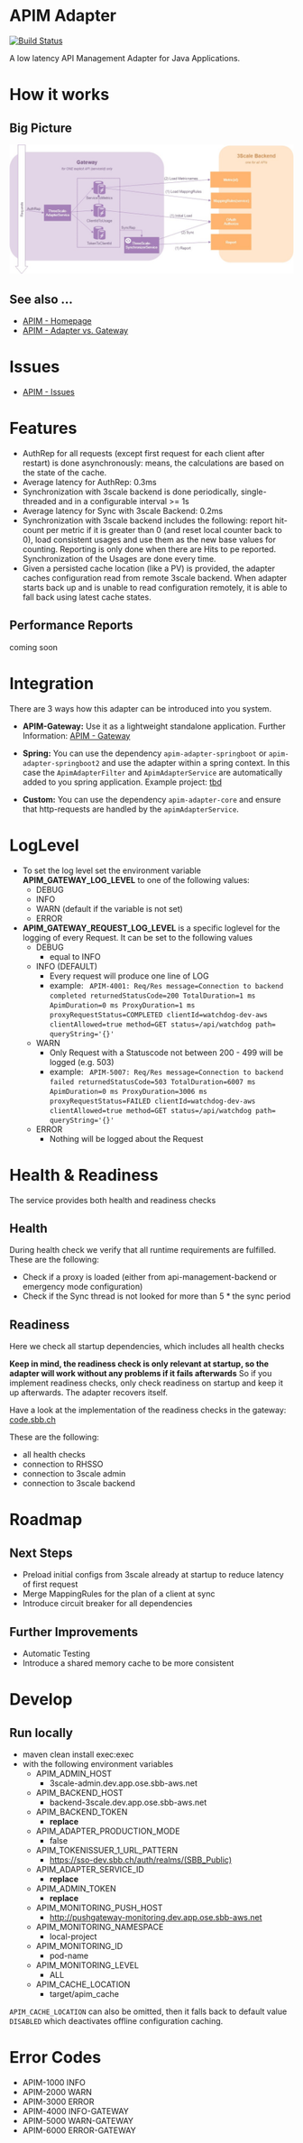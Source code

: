 # APIM Adapter
[![Build Status](https://ci.sbb.ch/buildStatus/icon?job=KD_APIM%2Fapim-adapter%2Fdevelop)](https://ci.sbb.ch/job/KD_APIM/job/apim-adapter/job/develop/)

A low latency API Management Adapter for Java Applications.

# How it works

## Big Picture
![HowItWorks](HowItWorks.jpg)

## See also ...
- [APIM - Homepage](https://issues.sbb.ch/issues/?filter=84802&jql=project%20%3D%20AITG%20AND%20component%20in%20(APIM%2C%20APIM-Betrieb)%20ORDER%20BY%20status%20ASC%2C%20Rank%20ASC)
- [APIM - Adapter vs. Gateway](https://confluence.sbb.ch/pages/viewpage.action?pageId=1157204897)

# Issues
- [APIM - Issues](https://issues.sbb.ch/issues/?filter=84802&jql=project%20%3D%20AITG%20AND%20component%20in%20(APIM%2C%20APIM-Betrieb)%20ORDER%20BY%20status%20ASC%2C%20Rank%20ASC)


# Features
- AuthRep for all requests (except first request for each client after restart) is done asynchronously: means, the calculations are based on the state of the cache.
- Average latency for AuthRep: 0.3ms
- Synchronization with 3scale backend is done periodically, single-threaded and in a configurable interval >= 1s
- Average latency for Sync with 3scale Backend: 0.2ms
- Synchronization with 3scale backend includes the following: report hit-count per metric if it is greater than 0 (and reset local counter back to 0), load consistent usages and use them as the new base values for counting. Reporting is only done when there are Hits to pe reported. Synchronization of the Usages are done every time.
- Given a persisted cache location (like a PV) is provided, the adapter caches configuration read from remote 3scale backend. When adapter starts back up and is unable to read configuration remotely, it is able to fall back using latest cache states.

## Performance Reports
coming soon

# Integration
There are 3 ways how this adapter can be introduced into you system.
- **APIM-Gateway:** Use it as a lightweight standalone application. Further Information: [APIM - Gateway](https://code.sbb.ch/projects/KD_APIM/repos/apim-adapter/browse/apim-gateway/README.md)
- **Spring:** You can use the dependency ```apim-adapter-springboot``` or ```apim-adapter-springboot2``` and use the adapter within a spring context. In this case the ```ApimAdapterFilter``` and ```ApimAdapterService``` are automatically added to you spring application. Example project: [tbd](todo) 

- **Custom:** You can use the dependency ```apim-adapter-core``` and ensure that http-requests are handled by the ```apimAdapterService```. 

# LogLevel
- To set the log level set the environment variable **APIM_GATEWAY_LOG_LEVEL** to one of the following values:
    - DEBUG
    - INFO
    - WARN (default if the variable is not set)
    - ERROR
- **APIM_GATEWAY_REQUEST_LOG_LEVEL**  is a specific loglevel for the logging of every Request. It can be set to the following values    
    - DEBUG 
        - equal to INFO
    - INFO  (DEFAULT)
        - Every request will produce one line of LOG 
        - example: ``` APIM-4001: Req/Res message=Connection to backend completed returnedStatusCode=200 TotalDuration=1 ms ApimDuration=0 ms ProxyDuration=1 ms proxyRequestStatus=COMPLETED clientId=watchdog-dev-aws clientAllowed=true method=GET status=/api/watchdog path= queryString='{}'```
    - WARN
        - Only Request with a Statuscode not between 200 - 499 will be logged (e.g. 503)
        - example: ``` APIM-5007: Req/Res message=Connection to backend failed returnedStatusCode=503 TotalDuration=6007 ms ApimDuration=0 ms ProxyDuration=3006 ms proxyRequestStatus=FAILED clientId=watchdog-dev-aws clientAllowed=true method=GET status=/api/watchdog path= queryString='{}'```
    - ERROR 
        - Nothing will be logged about the Request    
# Health & Readiness
The service provides both health and readiness checks
## Health
During health check we verify that all runtime requirements are fulfilled.
These are the following:
- Check if a proxy is loaded (either from api-management-backend or emergency mode configuration)
- Check if the Sync thread is not looked for more than 5 * the sync period
## Readiness
Here we check all startup dependencies, which includes all health checks

**Keep in mind, the readiness check is only relevant at startup, so the adapter will work without any problems if it fails afterwards**
So if you implement readiness checks, only check readiness on startup and keep it up afterwards. The adapter recovers itself.

Have a look at the implementation of the readiness checks in the gateway:
[code.sbb.ch](https://code.sbb.ch/projects/KD_APIM/repos/apim-adapter/browse/apim-gateway/src/main/java/com/networknt/apim/handler/ReadinessHandler.java)

These are the following:
- all health checks
- connection to RHSSO
- connection to 3scale admin
- connection to 3scale backend

# Roadmap
## Next Steps
- Preload initial configs from 3scale already at startup to reduce latency of first request
- Merge MappingRules for the plan of a client at sync
- Introduce circuit breaker for all dependencies
## Further Improvements
- Automatic Testing
- Introduce a shared memory cache to be more consistent

# Develop
## Run locally
* maven clean install exec:exec
* with the following environment variables
    * APIM_ADMIN_HOST
        - 3scale-admin.dev.app.ose.sbb-aws.net
    * APIM_BACKEND_HOST
        - backend-3scale.dev.app.ose.sbb-aws.net
    * APIM_BACKEND_TOKEN
        - **replace**
    * APIM_ADAPTER_PRODUCTION_MODE
        - false
    * APIM_TOKENISSUER_1_URL_PATTERN
        - https://sso-dev.sbb.ch/auth/realms/(SBB_Public)
    * APIM_ADAPTER_SERVICE_ID
        - **replace**
    * APIM_ADMIN_TOKEN
        - **replace**
    * APIM_MONITORING_PUSH_HOST
        - http://pushgateway-monitoring.dev.app.ose.sbb-aws.net
    * APIM_MONITORING_NAMESPACE
        - local-project
    * APIM_MONITORING_ID
        - pod-name
    * APIM_MONITORING_LEVEL
        - ALL
    * APIM_CACHE_LOCATION
        - target/apim_cache
        

`APIM_CACHE_LOCATION` can also be omitted, then it falls back to default value `DISABLED` which deactivates offline configuration caching.

# Error Codes
 - APIM-1000				INFO
 - APIM-2000				WARN
 - APIM-3000 				ERROR
 - APIM-4000				INFO-GATEWAY
 - APIM-5000				WARN-GATEWAY
 - APIM-6000				ERROR-GATEWAY
